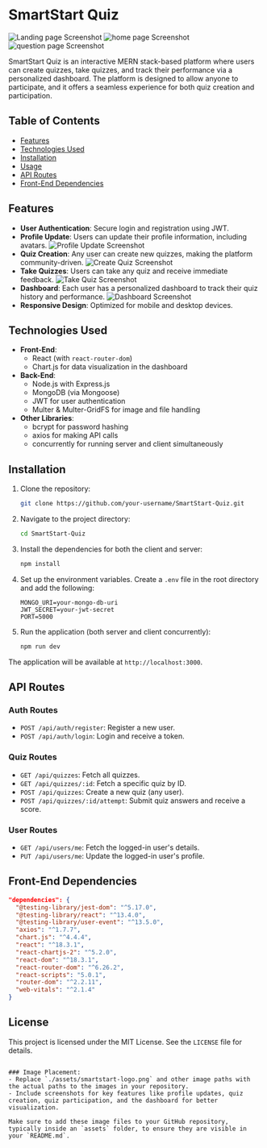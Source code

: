 # SmartStart Quiz

![Landing page Screenshot](https://github.com/sahan026/images/blob/main/landing.png)
![home page Screenshot](https://github.com/sahan026/images/blob/main/quiz%20homepage%201.png)
![question page Screenshot](https://github.com/sahan026/images/blob/main/quesions%20page.png)

   
SmartStart Quiz is an interactive MERN stack-based platform where users can create quizzes, take quizzes, and track their performance via a personalized dashboard. The platform is designed to allow anyone to participate, and it offers a seamless experience for both quiz creation and participation.

## Table of Contents

- [Features](#features)
- [Technologies Used](#technologies-used)
- [Installation](#installation)
- [Usage](#usage)
- [API Routes](#api-routes)
- [Front-End Dependencies](#front-end-dependencies)

## Features

- **User Authentication**: Secure login and registration using JWT.
- **Profile Update**: Users can update their profile information, including avatars.
  ![Profile Update Screenshot](https://github.com/sahan026/images/blob/main/quiz%20profile%20update.png) <!-- Add a screenshot of the profile update feature -->
- **Quiz Creation**: Any user can create new quizzes, making the platform community-driven.
  ![Create Quiz Screenshot](https://github.com/sahan026/images/blob/main/create%20quiz.png) <!-- Add a screenshot of the quiz creation page -->
- **Take Quizzes**: Users can take any quiz and receive immediate feedback.
  ![Take Quiz Screenshot](https://github.com/sahan026/images/blob/main/attemp%20quiz.png) <!-- Add a screenshot of the quiz-taking page -->
- **Dashboard**: Each user has a personalized dashboard to track their quiz history and performance.
  ![Dashboard Screenshot](https://github.com/sahan026/images/blob/main/dashboard.png) <!-- Add a screenshot of the dashboard -->
- **Responsive Design**: Optimized for mobile and desktop devices.

## Technologies Used

- **Front-End**: 
  - React (with `react-router-dom`)
  - Chart.js for data visualization in the dashboard
- **Back-End**: 
  - Node.js with Express.js
  - MongoDB (via Mongoose)
  - JWT for user authentication
  - Multer & Multer-GridFS for image and file handling
- **Other Libraries**:
  - bcrypt for password hashing
  - axios for making API calls
  - concurrently for running server and client simultaneously

## Installation

1. Clone the repository:
   ```bash
   git clone https://github.com/your-username/SmartStart-Quiz.git
   ```

2. Navigate to the project directory:
   ```bash
   cd SmartStart-Quiz
   ```

3. Install the dependencies for both the client and server:
   ```bash
   npm install
   ```

4. Set up the environment variables. Create a `.env` file in the root directory and add the following:
   ```env
   MONGO_URI=your-mongo-db-uri
   JWT_SECRET=your-jwt-secret
   PORT=5000
   ```

5. Run the application (both server and client concurrently):
   ```bash
   npm run dev
   ```

The application will be available at `http://localhost:3000`.


## API Routes

### Auth Routes

- `POST /api/auth/register`: Register a new user.
- `POST /api/auth/login`: Login and receive a token.

### Quiz Routes

- `GET /api/quizzes`: Fetch all quizzes.
- `GET /api/quizzes/:id`: Fetch a specific quiz by ID.
- `POST /api/quizzes`: Create a new quiz (any user).
- `POST /api/quizzes/:id/attempt`: Submit quiz answers and receive a score.

### User Routes

- `GET /api/users/me`: Fetch the logged-in user's details.
- `PUT /api/users/me`: Update the logged-in user's profile.

## Front-End Dependencies

```json
"dependencies": {
  "@testing-library/jest-dom": "^5.17.0",
  "@testing-library/react": "^13.4.0",
  "@testing-library/user-event": "^13.5.0",
  "axios": "^1.7.7",
  "chart.js": "^4.4.4",
  "react": "^18.3.1",
  "react-chartjs-2": "^5.2.0",
  "react-dom": "^18.3.1",
  "react-router-dom": "^6.26.2",
  "react-scripts": "5.0.1",
  "router-dom": "^2.2.11",
  "web-vitals": "^2.1.4"
}
```

## License

This project is licensed under the MIT License. See the `LICENSE` file for details.
```

### Image Placement:
- Replace `./assets/smartstart-logo.png` and other image paths with the actual paths to the images in your repository.
- Include screenshots for key features like profile updates, quiz creation, quiz participation, and the dashboard for better visualization.

Make sure to add these image files to your GitHub repository, typically inside an `assets` folder, to ensure they are visible in your `README.md`.
